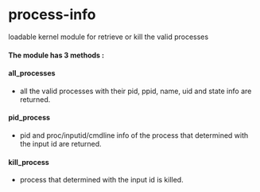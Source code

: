 # process-info
loadable kernel module for retrieve or kill the valid processes

#### The module has 3 methods :
#### all_processes
- all the valid processes with their pid, ppid, name, uid and state info are returned.

#### pid_process
- pid and proc/inputid/cmdline info of the process that determined with the input id are returned.

#### kill_process
- process that determined with the input id is killed.
